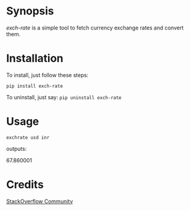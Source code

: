 # Synopsis
*exch-rate* is a simple tool to fetch currency exchange rates and convert them.

# Installation
To install, just follow these steps:
```
pip install exch-rate
```

To uninstall, just say:
```pip uninstall exch-rate```

# Usage
```exchrate usd inr```

outputs:

67.860001

# Credits
[StackOverflow Community](https://stackoverflow.com/questions/3139879/how-do-i-get-currency-exchange-rates-via-an-api-such-as-google-finance)